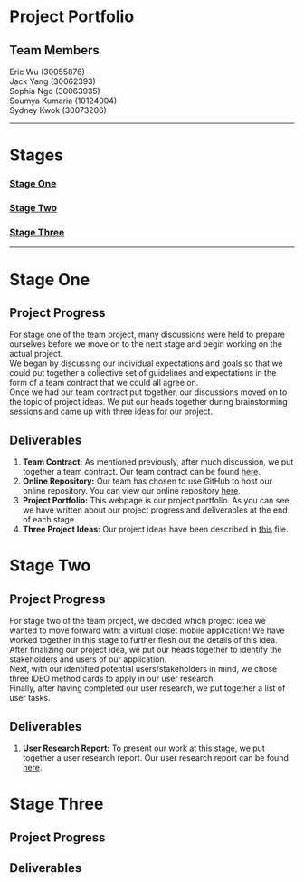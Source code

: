 # Project Portfolio

## Team Members 
  Eric Wu (30055876) <br>
  Jack Yang (30062393) <br>
  Sophia Ngo (30063935) <br>
  Soumya Kumaria (10124004) <br>
  Sydney Kwok (30073206)

---

# Stages

### [Stage One](#stage-one) <br>
### [Stage Two](#stage-two) <br>
### [Stage Three](#stage-three)

---

<a name="stage-one">

# Stage One

## Project Progress
For stage one of the team project, many discussions were held to prepare ourselves before we move on to the next stage and begin working on the actual project. <br/>
We began by discussing our individual expectations and goals so that we could put together a collective set of guidelines and expectations in the form of a team contract that we could all agree on. <br/>
Once we had our team contract put together, our discussions moved on to the topic of project ideas. We put our heads together during brainstorming sessions and came up with three ideas for our project. 

## Deliverables
1. <b>Team Contract:</b> As mentioned previously, after much discussion, we put together a team contract. Our team contract can be found [here](https://github.com/sophiango-uofc/Team-P-CPSC-481/blob/master/Team%20P%20Contract.pdf).<br/>  
2. <b>Online Repository:</b> Our team has chosen to use GitHub to host our online repository. You can view our online repository [here](https://github.com/sophiango-uofc/Team-P-CPSC-481).<br/>
3. <b>Project Portfolio:</b> This webpage is our project portfolio. As you can see, we have written about our project progress and deliverables at the end of each stage.<br/>
4. <b>Three Project Ideas:</b> Our project ideas have been described in [this](https://github.com/sophiango-uofc/Team-P-CPSC-481/blob/stage-one/Project%20Ideas.pdf) file.<br/>

<a name="stage-two">
  
# Stage Two
  
## Project Progress
For stage two of the team project, we decided which project idea we wanted to move forward with: a virtual closet mobile application! We have worked together in this stage to further flesh out the details of this idea.<br/>
After finalizing our project idea, we put our heads together to identify the stakeholders and users of our application.<br/>
Next, with our identified potential users/stakeholders in mind, we chose three IDEO method cards to apply in our user research.<br/>
Finally, after having completed our user research, we put together a list of user tasks. 

## Deliverables
1. <b>User Research Report:</b> To present our work at this stage, we put together a user research report. Our user research report can be found [here](https://github.com/sophiango-uofc/Team-P-CPSC-481/blob/stage-two/Stage%20Two_%20User%20Research%20Report.pdf).<br/>  

<a name="stage-three">
  
# Stage Three

## Project Progress

## Deliverables
